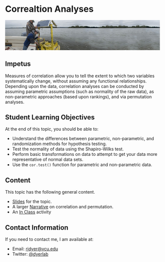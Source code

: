 # Correaltion Analyses

![Reserach buoy on the James River.](https://github.com/DyerlabTeaching/Correlation/raw/main/media/Buoy.jpeg)

## Impetus

Measures of correlation allow you to tell the extent to which two variables systematically change, without assuming any functional relationships.  Depending upon the data, correlation analyses can be conducted by assuming parametric assumptions (such as normality of the raw data), as non-parametric approaches (based upon rankings), and via permutation analyses.

## Student Learning Objectives

At the end of this topic, you should be able to:   

- Understand the differences between parametric, non-parametric, and randomization methods for hypothesis testing.   
- Test the normality of data using the Shapiro-Wilks test.  
- Perform basic transformations on data to attempt to get your data more representative of normal data sets.  
- Use the `cor.test()` function for parametric and non-parametric data.

## Content

This topic has the following general content.

 - [Slides](slides.html) for the topic.
 - A larger [Narrative](narrative.html) on correlation and permutation.
 - An [In Class](in-class.html) activity


## Contact Information

If you need to contact me, I am available at:  
 - Email: rjdyer@vcu.edu
 - Twitter: [@dyerlab](https://twitter.com/dyerlab/)
